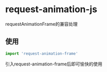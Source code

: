 # request-animation-js

requestAnimationFrame的兼容处理

## 使用

```js
import 'request-animation-frame'
```
引入request-animation-frame后即可愉快的使用